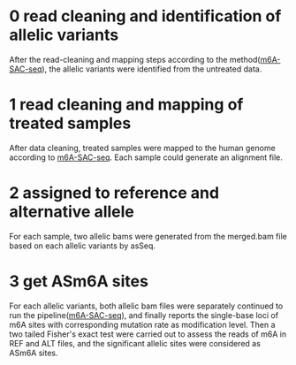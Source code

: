 # 0 read cleaning and identification of allelic variants
After the read-cleaning and mapping steps according to the method([m6A-SAC-seq](https://github.com/shunliubio/m6A-SAC-seq)), the allelic variants were identified from the untreated data.

# 1 read cleaning and mapping of treated samples
After data cleaning, treated samples were mapped to the human genome according to [m6A-SAC-seq](https://github.com/shunliubio/m6A-SAC-seq).  Each sample could generate an alignment file.

# 2 assigned to reference and alternative allele
For each sample, two allelic bams were generated from the merged.bam file based on each allelic variants by asSeq.

# 3 get ASm6A sites
For each allelic variants, both allelic bam files were separately continued to run the pipeline([m6A-SAC-seq](https://github.com/shunliubio/m6A-SAC-seq)), and finally reports the single-base loci of m6A sites with corresponding mutation rate as modification level. Then a two tailed Fisher's exact test were carried out to assess the reads of m6A in REF and ALT files, and the significant allelic sites were considered as ASm6A sites.
